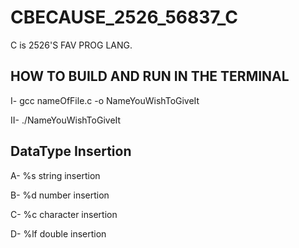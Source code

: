 # CBECAUSE_2526_56837_C
C is 2526'S FAV PROG LANG.

## HOW TO BUILD AND RUN IN THE TERMINAL
I- gcc nameOfFile.c -o NameYouWishToGiveIt


II- ./NameYouWishToGiveIt

## DataType Insertion
A- %s string insertion

B- %d number insertion

C- %c character insertion

D- %lf double insertion
